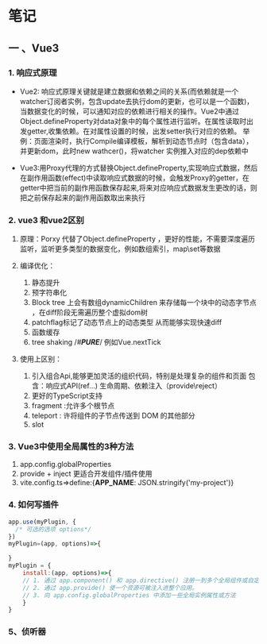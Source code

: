 # 笔记

## 一 、Vue3

### 1. 响应式原理

+ Vue2: 响应式原理关键就是建立数据和依赖之间的关系(而依赖就是一个watcher订阅者实例，包含update去执行dom的更新，也可以是一个函数)，当数据变化的时候，可以通知对应的依赖进行相关的操作。Vue2中通过Object.defineProperty对data对象中的每个属性进行监听。在属性读取时出发getter,收集依赖。在对属性设置的时候，出发setter执行对应的依赖。
举例：页面渲染时，执行Compile编译模板，解析到动态节点时（包含data），并更新dom，此时new wathcer()，将watcher 实例推入对应的dep依赖中

+ Vue3:用Proxy代理的方式替换Object.defineProperty,实现响应式数据，然后在副作用函数(effect)中读取响应式数据的时候，会触发Proxy的getter，在getter中把当前的副作用函数保存起来,将来对应响应式数据发生更改的话，则把之前保存起来的副作用函数取出来执行

### 2. vue3 和vue2区别

1. 原理：Porxy 代替了Object.defineProperty ，更好的性能，不需要深度遍历监听，监听更多类型的数据变化，例如数组索引，map\set等数据

2. 编译优化：
    1. 静态提升
    2. 预字符串化
    3. Block tree 上会有数组dynamicChildren 来存储每一个块中的动态字节点 ，在diff阶段无需遍历整个虚拟dom树
    4. patchflag标记了动态节点上的动态类型 从而能够实现快速diff
    5. 函数缓存
    6. tree shaking /*#__PURE__*/  例如Vue.nextTick 

3. 使用上区别：
    1. 引入组合Api,能够更加灵活的组织代码，特别是处理复杂的组件和页面 包含：响应式API(ref…) 生命周期、依赖注入（provide\reject）
    2. 更好的TypeScript支持
    3. fragment :允许多个根节点
    4. teleport : 许将组件的子节点传送到 DOM 的其他部分
    5. slot

### 3. Vue3中使用全局属性的3种方法

1. app.config.globalProperties
2. provide + inject 更适合开发组件/插件使用
3. vite.config.ts=>define:{__APP_NAME__: JSON.stringify('my-project')}

### 4. 如何写插件

```javascript
app.use(myPlugin, {
  /* 可选的选项 options*/
})
myPlugin=(app, options)=>{

}
myPlugin = {
    install:(app, options)=>{
    // 1. 通过 app.component() 和 app.directive() 注册一到多个全局组件或自定义指令。
    // 2. 通过 app.provide() 使一个资源可被注入进整个应用。
    // 3. 向 app.config.globalProperties 中添加一些全局实例属性或方法
    }
}
```

### 5、侦听器


